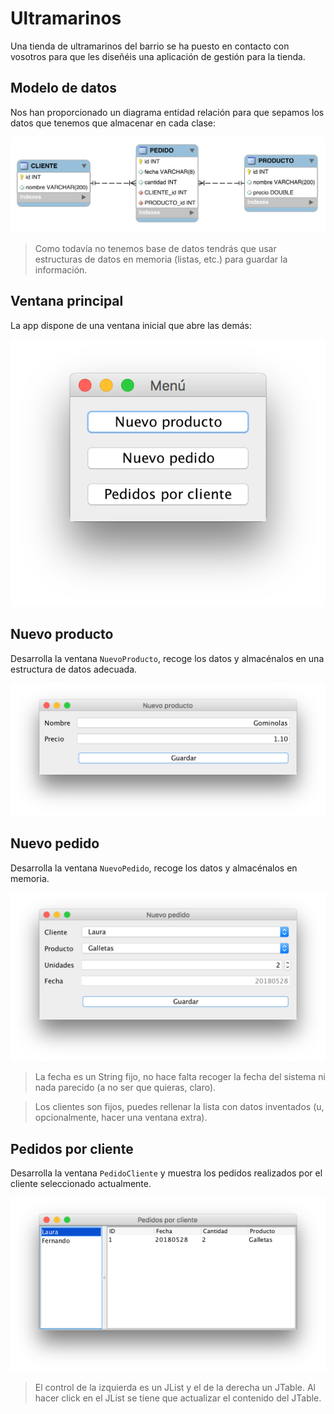 # Ultramarinos

Una tienda de ultramarinos del barrio se ha puesto en contacto con vosotros para que les diseñéis una aplicación de gestión para la tienda.

## Modelo de datos

Nos han proporcionado un diagrama entidad relación para que sepamos los datos que tenemos que almacenar en cada clase:

![](imagenes/05_erd.png)

> Como todavía no tenemos base de datos tendrás que usar estructuras de datos en memoria (listas, etc.) para guardar la información.

## Ventana principal

La app dispone de una ventana inicial que abre las demás:

![](imagenes/01_menu.png)

## Nuevo producto

Desarrolla la ventana `NuevoProducto`, recoge los datos y almacénalos en una estructura de datos adecuada.

![](imagenes/02_nuevo_producto.png)

## Nuevo pedido

Desarrolla la ventana `NuevoPedido`, recoge los datos y almacénalos en memoria.

![](imagenes/03_nuevo_pedido.png)

> La fecha es un String fijo, no hace falta recoger la fecha del sistema ni nada parecido (a no ser que quieras, claro). 

> Los clientes son fijos, puedes rellenar la lista con datos inventados (u, opcionalmente, hacer una ventana extra).

## Pedidos por cliente

Desarrolla la ventana `PedidoCliente` y muestra los pedidos realizados por el cliente seleccionado actualmente.

![](imagenes/04_listado.png)

> El control de la izquierda es un JList y el de la derecha un JTable. Al hacer click en el JList se tiene que actualizar el contenido del JTable. 
